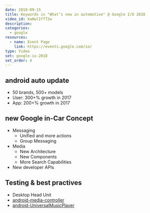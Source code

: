 ```yaml
---
date: 2018-09-15
title: Keywords in "What’s new in automotive" @ Google I/O 2018
video_id: kwHwlIffT2w
description:
categories:
  - google
resources:
  - name: Event Page
    link: https://events.google.com/io/
type: Video
set: google-io-2018
set_order: 4
---
```


## android auto update
  - 50 brands, 500+ models
  - User: 300+% growth in 2017
  - App: 200+% growth in 2017

## new Google in-Car Concept
  - Messaging
    - Unified and more actions
    - Group Messaging
  - Media
    - New Architecture
    - New Components
    - More Search Capabilities
  - New developer APIs

## Testing & best practives
  - Desktop Head Unit
  - [android-media-controller](https://github.com/googlesamples/android-media-controller)
  - [android-UniversalMusicPlayer](https://github.com/googlesamples/android-UniversalMusicPlayer)
